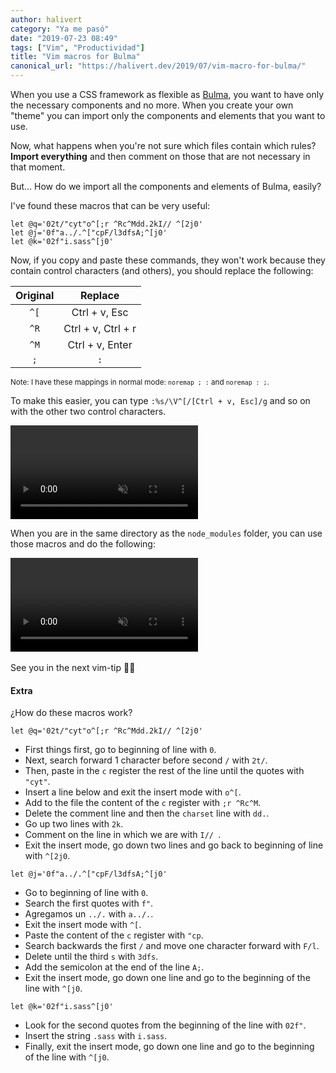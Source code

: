 ```yaml
---
author: halivert
category: "Ya me pasó"
date: "2019-07-23 08:49"
tags: ["Vim", "Productividad"]
title: "Vim macros for Bulma"
canonical_url: "https://halivert.dev/2019/07/vim-macro-for-bulma/"
---
```


When you use a CSS framework as flexible as [Bulma][1], you want to have only
the necessary components and no more. When you create your own "theme" you can
import only the components and elements that you want to use.

Now, what happens when you're not sure which files contain which rules?
**Import everything** and then comment on those that are not necessary in that
moment.

But... How do we import all the components and elements of Bulma, easily?

<!-- Keep reading -->

I've found these macros that can be very useful:
```viml
let @q='02t/"cyt"o^[;r ^Rc^Mdd.2kI// ^[2j0'
let @j='0f"a../.^["cpF/l3dfsA;^[j0'
let @k='02f"i.sass^[j0'
```

Now, if you copy and paste these commands, they won't work because they contain
control characters (and others), you should replace the following:

| Original |      Replace       |
|:--------:|:------------------:|
|   `^[`   |    Ctrl + v, Esc   |
|   `^R`   | Ctrl + v, Ctrl + r |
|   `^M`   |   Ctrl + v, Enter  |
|    `;`   |         `:`        |

<small>Note: I have these mappings in normal mode: `noremap ; :` and `noremap :
;`.</small>

To make this easier, you can type `:%s/\V^[/[Ctrl + v, Esc]/g` and so on with
the other two control characters.

<div class="has-text-centered">
  <video autoplay loop muted playsinline>
    <source
      src="{{
        '/assets/2019-07-vim-macro-for-bulma/vim-macro.mp4'
          | absolute_url
      }}"
      type="video/mp4">
  </video>
</div>

When you are in the same directory as the `node_modules` folder, you can use
those macros and do the following:

<div class="has-text-centered">
  <video autoplay loop muted playsinline>
    <source
      src="{{
        '/assets/2019-07-vim-macro-for-bulma/vim-macro-used.mp4'
          | absolute_url
      }}"
      type="video/mp4">
  </video>
</div>
<br>
See you in the next vim-tip 👋🏽

#### Extra
¿How do these macros work?
```viml
let @q='02t/"cyt"o^[;r ^Rc^Mdd.2kI// ^[2j0'
```
- First things first, go to beginning of line with `0`.
- Next, search forward 1 character before second `/` with `2t/`.
- Then, paste in the `c` register the rest of the line until the quotes with `"cyt"`.
- Insert a line below and exit the insert mode with `o^[`.
- Add to the file the content of the `c` register with `;r ^Rc^M`.
- Delete the comment line and then the `charset` line with `dd.`.
- Go up two lines with `2k`.
- Comment on the line in which we are with `I// `.
- Exit the insert mode, go down two lines and go back to beginning of line with `^[2j0`.

```viml
let @j='0f"a../.^["cpF/l3dfsA;^[j0'
```
- Go to beginning of line with `0`.
- Search the first quotes with `f"`.
- Agregamos un `../.` with `a../.`.
- Exit the insert mode with `^[`.
- Paste the content of the `c` register with `"cp`.
- Search backwards the first `/` and move one character forward with `F/l`.
- Delete until the third `s` with `3dfs`.
- Add the semicolon at the end of the line `A;`.
- Exit the insert mode, go down one line and go to the beginning of the line with `^[j0`.

```viml
let @k='02f"i.sass^[j0'
```
- Look for the second quotes from the beginning of the line with `02f"`.
- Insert the string `.sass` with `i.sass`.
- Finally, exit the insert mode, go down one line and go to the beginning of the line with `^[j0`.

[1]: https://bulma.io
